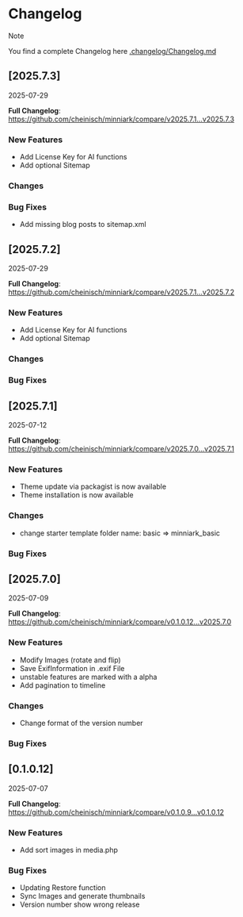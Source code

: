 # Changelog

> [!NOTE]
> You find a complete Changelog here [.changelog/Changelog.md](https://github.com/cheinisch/minniark/blob/main/.changelog/Changelog.md)

## [2025.7.3]
2025-07-29

**Full Changelog**: https://github.com/cheinisch/minniark/compare/v2025.7.1...v2025.7.3

### New Features
- Add License Key for AI functions
- Add optional Sitemap

### Changes

### Bug Fixes
- Add missing blog posts to sitemap.xml

## [2025.7.2]
2025-07-29

**Full Changelog**: https://github.com/cheinisch/minniark/compare/v2025.7.1...v2025.7.2

### New Features
- Add License Key for AI functions
- Add optional Sitemap

### Changes

### Bug Fixes

## [2025.7.1]
2025-07-12

**Full Changelog**: https://github.com/cheinisch/minniark/compare/v2025.7.0...v2025.7.1

### New Features
- Theme update via packagist is now available
- Theme installation is now available

### Changes
- change starter template folder name: basic => minniark_basic

### Bug Fixes

## [2025.7.0]
2025-07-09

**Full Changelog**: https://github.com/cheinisch/minniark/compare/v0.1.0.12...v2025.7.0

### New Features
- Modify Images (rotate and flip)
- Save ExifInformation in .exif File
- unstable features are marked with a alpha
- Add pagination to timeline

### Changes
- Change format of the version number

### Bug Fixes


## [0.1.0.12]
2025-07-07

**Full Changelog**: https://github.com/cheinisch/minniark/compare/v0.1.0.9...v0.1.0.12

### New Features
- Add sort images in media.php

### Bug Fixes
- Updating Restore function
- Sync Images and generate thumbnails
- Version number show wrong release
